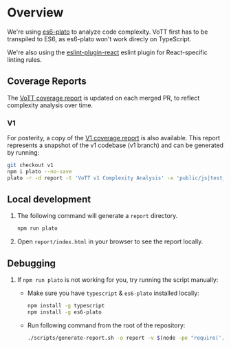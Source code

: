 # Overview

We're using [es6-plato](https://github.com/the-simian/es6-plato) to analyze code complexity. VoTT first has to be transpiled to ES6, as es6-plato won't work direcly on TypeScript.

We're also using the [eslint-plugin-react](https://github.com/yannickcr/eslint-plugin-react) eslint plugin for React-specific linting rules.

## Coverage Reports

The [VoTT coverage report](https://vottv2.z5.web.core.windows.net/) is updated on each merged PR, to reflect complexity analysis over time.

### V1

For posterity, a copy of the [V1 coverage report](https://vottv1.z5.web.core.windows.net/) is also available. This report represents a snapshot of the v1 codebase (v1 branch) and can be generated by running:

```bash
git checkout v1
npm i plato --no-save
plato -r -d report -t 'VoTT v1 Complexity Analysis' -x 'public/js|test_|main.js' src
```

## Local development

1. The following command will generate a `report` directory.

    ```bash
    npm run plato
    ```

2. Open `report/index.html` in your browser to see the report locally.

## Debugging

1. If `npm run plato` is not working for you, try running the script manually:

    * Make sure you have `typescript` & `es6-plato` installed locally:

        ```bash
        npm install -g typescript
        npm install -g es6-plato
        ```

    * Run following command from the root of the repository:

        ```bash
        ./scripts/generate-report.sh -o report -v $(node -pe "require('./package.json').version") -c $(git rev-parse --short HEAD)
        ```
